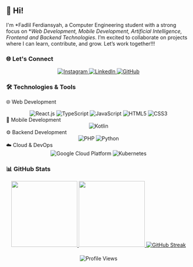## 👋 Hi! 

I'm *Fadlil Ferdiansyah, a Computer Engineering student with a strong focus on **Web Development, Mobile Development, Artificial Intelligence, Frontend and Backend Technologies*. I’m excited to collaborate on projects where I can learn, contribute, and grow. Let’s work together!!!

### 🌐 Let's Connect

<div align="center">
  <a href="https://www.instagram.com/fadlilfer_/">
    <img src="https://img.shields.io/badge/Instagram-E4405F?style=flat&logo=instagram&logoColor=white" alt="Instagram"/>
  </a>
  <a href="https://www.linkedin.com/in/fadlilfer/">
    <img src="https://img.shields.io/badge/LinkedIn-0077B5?style=flat&logo=linkedin&logoColor=white" alt="LinkedIn"/>
  </a>
  <a href="https://github.com/Ferxeegs">
    <img src="https://img.shields.io/badge/GitHub-181717?style=flat&logo=github&logoColor=white" alt="GitHub"/>
  </a>
</div>

### 🛠 Technologies & Tools

🌐 Web Development
<div align="center"> 
  <img src="https://img.shields.io/badge/React-61DAFB?style=flat&logo=react&logoColor=black" alt="React.js"/> 
  <img src="https://img.shields.io/badge/TypeScript-3178C6?style=flat&logo=typescript&logoColor=white" alt="TypeScript"/> 
  <img src="https://img.shields.io/badge/JavaScript-F7DF1E?style=flat&logo=javascript&logoColor=black" alt="JavaScript"/> 
  <img src="https://img.shields.io/badge/HTML5-E34F26?style=flat&logo=html5&logoColor=white" alt="HTML5"/> 
  <img src="https://img.shields.io/badge/CSS3-1572B6?style=flat&logo=css3&logoColor=white" alt="CSS3"/> 
</div>
📱 Mobile Development
<div align="center"> 
  <img src="https://img.shields.io/badge/Kotlin-7F52FF?style=flat&logo=kotlin&logoColor=white" alt="Kotlin"/> </div>
⚙️ Backend Development
<div align="center"> 
  <img src="https://img.shields.io/badge/PHP-777BB4?style=flat&logo=php&logoColor=white" alt="PHP"/> 
  <img src="https://img.shields.io/badge/Python-3776AB?style=flat&logo=python&logoColor=white" alt="Python"/> 
</div>
☁️ Cloud & DevOps
<div align="center"> 
  <img src="https://img.shields.io/badge/Google%20Cloud-4285F4?style=flat&logo=google-cloud&logoColor=white" alt="Google Cloud Platform"/
  <img src="https://img.shields.io/badge/Docker-2496ED?style=flat&logo=docker&logoColor=white" alt="Docker"/> 
  <img src="https://img.shields.io/badge/Kubernetes-326CE5?style=flat&logo=kubernetes&logoColor=white" alt="Kubernetes"/> </div>

### 📊 GitHub Stats

<div align="center">
  <a href="https://github.com/Ferxeegs">
    <img height="180em" src="https://github-readme-stats-eight-theta.vercel.app/api?username=Ferxeegs&show_icons=true&theme=nightowl&include_all_commits=true&count_private=true" />
  </a>


  <a href="https://github.com/Ferxeegs">
    <img height="180em" src="https://github-readme-stats-eight-theta.vercel.app/api/top-langs/?username=Ferxeegs&layout=compact&langs_count=8&theme=nightowl" />
  </a>

  <a href="https://git.io/streak-stats">
    <img src="https://streak-stats.demolab.com?user=Ferxeegs&theme=moltack" alt="GitHub Streak" />
  </a>
  
  <div style="margin-top: 20px;">
    <img src="https://komarev.com/ghpvc/?username=Ferxeegs&style=for-the-badge" alt="Profile Views" />
  </div>
</div>
